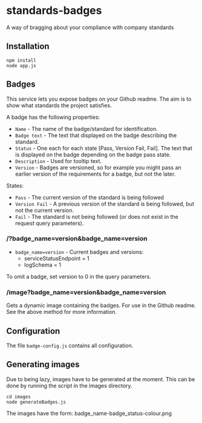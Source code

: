 # standards-badges

A way of bragging about your compliance with company standards

## Installation

```
npm install
node app.js
```

## Badges

This service lets you expose badges on your Github readme. The aim is to show what standards the project satisfies.

A badge has the following properties:
* `Name` - The name of the badge/standard for identification.
* `Badge text` - The text that displayed on the badge describing the standard.
* `Status`  - One each for each state [Pass, Version Fail, Fail]. The text that is displayed on the badge depending on the badge pass state. 
* `Description` - Used for tooltip text.
* `Version` - Badges are versioned, so for example you might pass an earlier version of the requirements for a badge, but not the later.

States:
* `Pass` - The current version of the standard is being followed
* `Version Fail` - A previous version of the standard is being followed, but not the current version.
* `Fail` - The standard is not being followed (or does not exist in the request query parameters).

### /?badge_name=version&badge_name=version

* `badge_name=version` - Current badges and versions:
  * serviceStatusEndpoint = 1
  * logSchema = 1

To omit a badge, set version to 0 in the query parameters.

### /image?badge_name=version&badge_name=version

Gets a dynamic image containing the badges. For use in the Github readme. See the above method for more information.

## Configuration

The file `badge-config.js` contains all configuration.

## Generating images

Due to being lazy, images have to be generated at the moment. This can be done by running the script in the images directory.

```
cd images
node generateBadges.js
```

The images have the form: badge_name-badge_status-colour.png